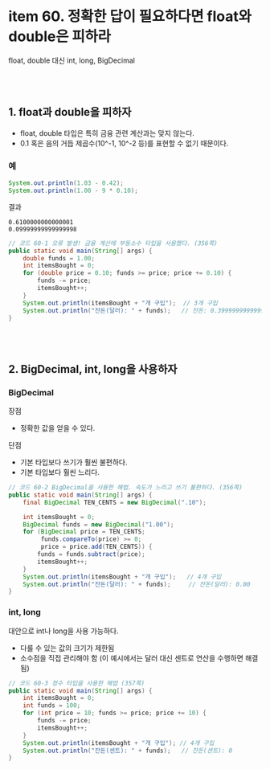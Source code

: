 # item 60. 정확한 답이 필요하다면 float와 double은 피하라
float, double 대신 int, long, BigDecimal


<br><br>

## 1. float과 double을 피하자

* float, double 타입은 특히 금융 관련 계산과는 맞지 않는다.
* 0.1 혹은 음의 거듭 제곱수(10^-1, 10^-2 등)를 표현할 수 없기 때문이다.

### 예
``` java
System.out.println(1.03 - 0.42);
System.out.println(1.00 - 9 * 0.10);
```
결과
```
0.6100000000000001
0.09999999999999998
```


``` java
// 코드 60-1 오류 발생! 금융 계산에 부동소수 타입을 사용했다. (356쪽)
public static void main(String[] args) {
    double funds = 1.00;
    int itemsBought = 0;
    for (double price = 0.10; funds >= price; price += 0.10) {
        funds -= price;
        itemsBought++;
    }
    System.out.println(itemsBought + "개 구입");  // 3개 구입
    System.out.println("잔돈(달러): " + funds);   // 잔돈: 0.3999999999999999
}
```


<br><br>


## 2. BigDecimal, int, long을 사용하자

### BigDecimal
장점
- 정확한 값을 얻을 수 있다.

단점
- 기본 타입보다 쓰기가 훨씬 불편하다.
- 기본 타입보다 훨씬 느리다.

``` java
// 코드 60-2 BigDecimal을 사용한 해법. 속도가 느리고 쓰기 불편하다. (356쪽)
public static void main(String[] args) {
    final BigDecimal TEN_CENTS = new BigDecimal(".10");

    int itemsBought = 0;
    BigDecimal funds = new BigDecimal("1.00");
    for (BigDecimal price = TEN_CENTS;
         funds.compareTo(price) >= 0;
         price = price.add(TEN_CENTS)) {
        funds = funds.subtract(price);
        itemsBought++;
    }
    System.out.println(itemsBought + "개 구입");   // 4개 구입
    System.out.println("잔돈(달러): " + funds);     // 잔돈(달러): 0.00
}
```

### int, long
대안으로 int나 long을 사용 가능하다.
- 다룰 수 있는 값의 크기가 제한됨
- 소수점을 직접 관리해야 함
(이 예시에서는 달러 대신 센트로 연산을 수행하면 해결됨)


``` java
// 코드 60-3 정수 타입을 사용한 해법 (357쪽)
public static void main(String[] args) {
    int itemsBought = 0;
    int funds = 100;
    for (int price = 10; funds >= price; price += 10) {
        funds -= price;
        itemsBought++;
    }
    System.out.println(itemsBought + "개 구입"); // 4개 구입
    System.out.println("잔돈(센트): " + funds);   // 잔돈(센트): 0
}
```
